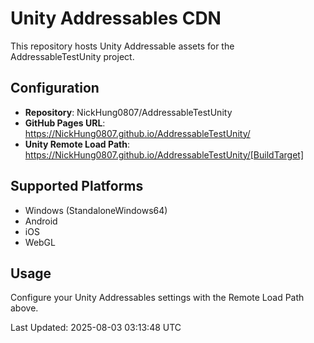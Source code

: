 # Unity Addressables CDN

This repository hosts Unity Addressable assets for the AddressableTestUnity project.

## Configuration

- **Repository**: NickHung0807/AddressableTestUnity
- **GitHub Pages URL**: https://NickHung0807.github.io/AddressableTestUnity/
- **Unity Remote Load Path**: https://NickHung0807.github.io/AddressableTestUnity/[BuildTarget]

## Supported Platforms

- Windows (StandaloneWindows64)
- Android
- iOS  
- WebGL

## Usage

Configure your Unity Addressables settings with the Remote Load Path above.

Last Updated: 2025-08-03 03:13:48 UTC
